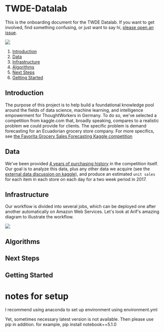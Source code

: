 # TWDE-Datalab
This is the onboarding document for the TWDE Datalab. If you want to get involved, find something confusing, or just want to say hi, [please open an issue](https://github.com/emilyagras/kaggle-favorita/issues).


![](http://i0.kym-cdn.com/photos/images/original/001/268/288/04a.gif)

1. [Introduction](https://github.com/emilyagras/kaggle-favorita/blob/master/README.md#introduction)
1. [Data](https://github.com/emilyagras/kaggle-favorita/blob/master/README.md#data)
1. [Infrastructure](https://github.com/emilyagras/kaggle-favorita/blob/master/README.md#infrastructure)
1. [Algorithms](https://github.com/emilyagras/kaggle-favorita/blob/master/README.md#algorithms)
1. [Next Steps](https://github.com/emilyagras/kaggle-favorita/blob/master/README.md#next-steps)
1. [Getting Started](https://github.com/emilyagras/kaggle-favorita/blob/master/README.md#getting-started)


## Introduction
The purpose of this project is to help build a foundational knowledge pool around the fields of data science, machine learning, and intelligence empowerment for ThoughtWorkers in Germany. To do so, we've selected a competition from kaggle.com that, broadly speaking, compares to a realistic problem we could provide for clients. The specific problem is demand forecasting for an Ecuadorian grocery store company. For more specifics, see [the Favorita Grocery Sales Forecasting Kaggle competition](https://www.kaggle.com/c/favorita-grocery-sales-forecasting)

## Data

We've been provided [4 years of purchasing history](https://www.kaggle.com/c/favorita-grocery-sales-forecasting/data) in the competition itself. Our goal is to analyze this data, plus any other data we acquire (see the [external data discussion on kaggle](https://www.kaggle.com/c/favorita-grocery-sales-forecasting/discussion/41537)), and produce an estimated `unit sales` for each item in each store on each day for a two week period in 2017. 


## Infrastructure

Our workflow is divided into several jobs, which can be deployed one after another automatically on Amazon Web Services. Let's look at Arif's amazing diagram to illustrate the workflow.

![](https://user-images.githubusercontent.com/8107614/33561247-72463dd0-d912-11e7-8485-b40585da8434.png)





## Algorithms

## Next Steps

## Getting Started

# notes for setup
I recommend using anaconda to set up environment using environment.yml

Yet, sometimes necessary latest version is not available. Then please use pip in addition. 
for example,
pip install notebook==5.1.0
